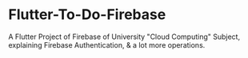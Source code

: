 # Flutter-To-Do-Firebase
A Flutter Project of Firebase of University "Cloud Computing" Subject, explaining Firebase Authentication, &amp; a lot more operations.
